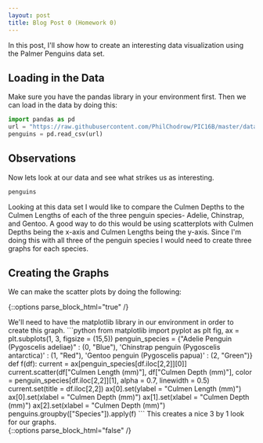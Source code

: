 ```yaml
---
layout: post
title: Blog Post 0 (Homework 0)
---
```


In this post, I'll show how to create an interesting data visualization using the Palmer Penguins data set.

## Loading in the Data

Make sure you have the pandas library in your environment first. Then we can load in the data by doing this:

```python
import pandas as pd
url = "https://raw.githubusercontent.com/PhilChodrow/PIC16B/master/datasets/palmer_penguins.csv"
penguins = pd.read_csv(url)
```

## Observations

Now lets look at our data and see what strikes us as interesting.

```python
penguins
```

Looking at this data set I would like to compare the Culmen Depths to the Culmen Lengths of each of the three penguin species- Adelie, Chinstrap, and Gentoo.
A good way to do this would be using scatterplots with Culmen Depths being the x-axis and Culmen Lengths being the y-axis. Since I'm doing this with all three
of the penguin species I would need to create three graphs for each species.

## Creating the Graphs

We can make the scatter plots by doing the following: 

{::options parse_block_html="true" /}
<div class="got-help">
We'll need to have the matplotlib library in our environment in order to create this graph.
```python
from matplotlib import pyplot as plt
fig, ax = plt.subplots(1, 3, figsize = (15,5))
penguin_species = {"Adelie Penguin (Pygoscelis adeliae)" : (0, "Blue"), 'Chinstrap penguin (Pygoscelis antarctica)' : (1, "Red"),
                   'Gentoo penguin (Pygoscelis papua)' : (2, "Green")}
def f(df):
    current = ax[penguin_species[df.iloc[2,2]][0]]
    current.scatter(df["Culmen Length (mm)"], df["Culmen Depth (mm)"], color = penguin_species[df.iloc[2,2]][1], 
    alpha = 0.7, linewidth = 0.5)
    current.set(title = df.iloc[2,2])
    ax[0].set(ylabel = "Culmen Length (mm)")
    ax[0].set(xlabel = "Culmen Depth (mm)")
    ax[1].set(xlabel = "Culmen Depth (mm)")
    ax[2].set(xlabel = "Culmen Depth (mm)")
penguins.groupby(["Species"]).apply(f)
```
This creates a nice 3 by 1 look for our graphs.
</div>
{::options parse_block_html="false" /}

